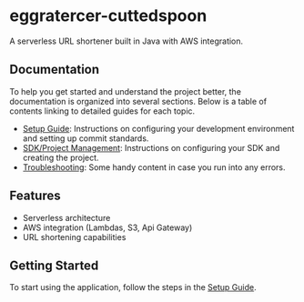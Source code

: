 # eggratercer-cuttedspoon

A serverless URL shortener built in Java with AWS integration.

## Documentation

To help you get started and understand the project better, the documentation is organized into several sections. Below is a table of contents linking to detailed guides for each topic.

- [Setup Guide](docs/setup.md): Instructions on configuring your development environment and setting up commit standards.
- [SDK/Project Management](docs/utils.md): Instructions on configuring your SDK and creating the project.
- [Troubleshooting](docs/troubleshooting.md): Some handy content in case you run into any errors.

## Features

- Serverless architecture
- AWS integration (Lambdas, S3, Api Gateway)
- URL shortening capabilities

## Getting Started

To start using the application, follow the steps in the [Setup Guide](docs/setup.md).
